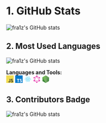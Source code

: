 # 1. GitHub Stats
![fra1z's GitHub stats](https://github-readme-stats.vercel.app/api?username=FraiZj&show_icons=true&theme=radical)
## 2. Most Used Languages
![fra1z's GitHub stats](https://github-readme-stats.vercel.app/api/top-langs/?username=FraiZj&theme=blue-green)

**Languages and Tools:**  
<code><img height="20" src="https://raw.githubusercontent.com/github/explore/80688e429a7d4ef2fca1e82350fe8e3517d3494d/topics/javascript/javascript.png"></code>
<code><img height="20" src="https://raw.githubusercontent.com/github/explore/80688e429a7d4ef2fca1e82350fe8e3517d3494d/topics/typescript/typescript.png"></code>
<code><img height="20" src="https://raw.githubusercontent.com/github/explore/80688e429a7d4ef2fca1e82350fe8e3517d3494d/topics/react/react.png"></code>
<code><img height="20" src="https://raw.githubusercontent.com/github/explore/5c058a388828bb5fde0bcafd4bc867b5bb3f26f3/topics/graphql/graphql.png"></code>
<code><img height="20" src="https://raw.githubusercontent.com/github/explore/80688e429a7d4ef2fca1e82350fe8e3517d3494d/topics/nodejs/nodejs.png"></code>   

## 3. Contributors Badge
![fra1z's GitHub stats](https://contrib.rocks/image?repo=FraiZj/rxjs)
